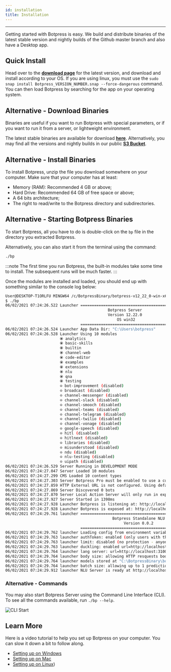 ```yaml
---
id: installation
title: Installation
---
```


---

Getting started with Botpress is easy. We build and distribute binaries of the latest stable version and nightly builds of the Github master branch and also have a Desktop app.

## Quick Install

Head over to the [**download page**](https://botpress.com/download) for the latest version, and download and install according to your OS.
If you are using linux, you must use the `sudo snap install Botpress_VERSION_NUMBER.snap --force-dangerous` command. You can then load Botpress by searching for the app on your operating system.
 

## Alternative - Download Binaries

Binaries are useful if you want to run Botpress with special parameters, or if you want to run it from a server, or lightweight environment.

The latest stable binaries are available for download [**here**](https://botpress.com/download).  Alternatively, you may find all the versions and nightly builds in our public [**S3 Bucket**](https://s3.amazonaws.com/botpress-binaries/index.html).


## Alternative - Install Binaries

To install Botpress, unzip the file you download somewhere on your computer. Make sure that your computer has at least:

- Memory (RAM): Recommended 4 GB or above;
- Hard Drive: Recommended 64 GB of free space or above;
- A 64 bits architecture;
- The right to read/write to the Botpress directory and subdirectories.

## Alternative - Starting Botpress Binaries

To start Botpress, all you have to do is double-click on the `bp` file in the directory you extracted Botpress.

Alternatively, you can also start it from the terminal using the command:

```bash
./bp
```

:::note
The first time you run Botpress, the built-in modules take some time to install. The subsequent runs will be much faster.
:::

Once the modules are installed and loaded, you should end up with something similar to the console log below:

```bash
User@DESKTOP-T1ORLFU MINGW64 /c/BotpressBinary/botpress-v12_22_0-win-x64
$ ./bp
06/02/2021 07:24:26.522 Launcher ========================================
                                             Botpress Server
                                             Version 12.22.0
                                                 OS win32
                                 ========================================
06/02/2021 07:24:26.524 Launcher App Data Dir: "C:\Users\botpress"
06/02/2021 07:24:26.528 Launcher Using 10 modules
                        ⦿ analytics
                        ⦿ basic-skills
                        ⦿ builtin
                        ⦿ channel-web
                        ⦿ code-editor
                        ⦿ examples
                        ⦿ extensions
                        ⦿ nlu
                        ⦿ qna
                        ⦿ testing
                        ⊝ bot-improvement (disabled)
                        ⊝ broadcast (disabled)
                        ⊝ channel-messenger (disabled)
                        ⊝ channel-slack (disabled)
                        ⊝ channel-smooch (disabled)
                        ⊝ channel-teams (disabled)
                        ⊝ channel-telegram (disabled)
                        ⊝ channel-twilio (disabled)
                        ⊝ channel-vonage (disabled)
                        ⊝ google-speech (disabled)
                        ⊝ hitl (disabled)
                        ⊝ hitlnext (disabled)
                        ⊝ libraries (disabled)
                        ⊝ misunderstood (disabled)
                        ⊝ ndu (disabled)
                        ⊝ nlu-testing (disabled)
                        ⊝ uipath (disabled)
06/02/2021 07:24:26.529 Server Running in DEVELOPMENT MODE
06/02/2021 07:24:27.047 Server Loaded 10 modules
06/02/2021 07:24:27.299 CMS Loaded 10 content types
06/02/2021 07:24:27.303 Server Botpress Pro must be enabled to use a custom theme and customize the branding.
06/02/2021 07:24:27.859 HTTP External URL is not configured. Using default value of http://localhost:3000. Some features may not work properly
06/02/2021 07:24:27.869 Server Discovered 0 bots
06/02/2021 07:24:27.870 Server Local Action Server will only run in experimental mode
06/02/2021 07:24:27.927 Server Started in 1398ms
06/02/2021 07:24:27.928 Launcher Botpress is listening at: http://localhost:3000
06/02/2021 07:24:27.928 Launcher Botpress is exposed at: http://localhost:3000
06/02/2021 07:24:29.761 launcher ========================================
                                               Botpress Standalone NLU
                                                    Version 0.0.2
                                 ========================================
06/02/2021 07:24:29.762 launcher Loading config from environment variables
06/02/2021 07:24:29.763 launcher authToken: enabled (only users with this token can query your server)
06/02/2021 07:24:29.763 launcher limit: disabled (no protection - anyone can query without limitation)
06/02/2021 07:24:29.763 launcher duckling: enabled url=http://localhost:8000
06/02/2021 07:24:29.764 launcher lang server: url=http://localhost:3100
06/02/2021 07:24:29.764 launcher body size: allowing HTTP resquests body of size 2mb
06/02/2021 07:24:29.764 launcher models stored at "C:\BotpressBinary\botpress-v12_22_0-win-x64"
06/02/2021 07:24:29.764 launcher batch size: allowing up to 1 predictions in one call to POST /predict
06/02/2021 07:24:29.912 launcher NLU Server is ready at http://localhost:3200/
```

### Alternative - Commands

You may also start Botpress Server using the Command Line Interface (CLI). To see all the commands available, run `./bp --help`.

![CLI Start](/assets/cli-help.png)

## Learn More

Here is a video tutorial to help you set up Botpress on your computer. You can slow it down a bit to follow along.

- [Setting up on Windows](https://youtu.be/xf246NQyMj4)
- [Setting up on Mac](https://youtu.be/SBv0QOXyHL4)
- [Setting up on Linux](https://github.com/botpress/botpress/discussions/12393))
